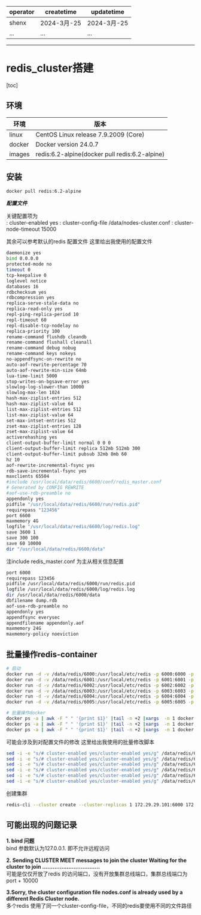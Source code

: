 | operator | createtime | updatetime |
| ---- | ---- | ---- |
| shenx | 2024-3月-25 | 2024-3月-25  |
| ... | ... | ... |
---
# redis_cluster搭建

[toc]

## 环境
| 环境 | 版本 |
| ---- | ---- |
| linux | CentOS Linux release 7.9.2009 (Core) |
| docker | Docker version 24.0.7 |
| images | redis:6.2-alpine(docker pull redis:6.2-alpine) |

## 安装
```bash
docker pull redis:6.2-alpine
```

***配置文件*** <br>

关键配置项为  
: cluster-enabled yes
: cluster-config-file /data/nodes-cluster.conf
: cluster-node-timeout 15000

其余可以参考默认的redis 配置文件
这里给出我使用的配置文件
```bash
daemonize yes
bind 0.0.0.0
protected-mode no
timeout 0
tcp-keepalive 0
loglevel notice
databases 16
rdbchecksum yes
rdbcompression yes
replica-serve-stale-data no
replica-read-only yes
repl-ping-replica-period 10
repl-timeout 60
repl-disable-tcp-nodelay no
replica-priority 100
rename-command flushdb cleandb
rename-command flushall cleanall
rename-command debug nobug
rename-command keys nokeys
no-appendfsync-on-rewrite no
auto-aof-rewrite-percentage 70
auto-aof-rewrite-min-size 64mb
lua-time-limit 5000
stop-writes-on-bgsave-error yes
slowlog-log-slower-than 10000
slowlog-max-len 1024
hash-max-ziplist-entries 512
hash-max-ziplist-value 64
list-max-ziplist-entries 512
list-max-ziplist-value 64
set-max-intset-entries 512
zset-max-ziplist-entries 128
zset-max-ziplist-value 64
activerehashing yes
client-output-buffer-limit normal 0 0 0
client-output-buffer-limit replica 512mb 512mb 300
client-output-buffer-limit pubsub 32mb 8mb 60
hz 10
aof-rewrite-incremental-fsync yes
rdb-save-incremental-fsync yes
maxclients 65504
#include /usr/local/data/redis/6600/conf/redis_master.conf
# Generated by CONFIG REWRITE
#aof-use-rdb-preamble no
appendonly yes
pidfile "/usr/local/data/redis/6600/run/redis.pid"
requirepass "123456"
port 6600
maxmemory 4G
logfile "/usr/local/data/redis/6600/log/redis.log"
save 3600 1
save 300 100
save 60 10000
dir "/usr/local/data/redis/6600/data"
```

注include redis_master.conf 为主从相关信息配置
```bash
port 6000
requirepass 123456
pidfile /usr/local/data/redis/6000/run/redis.pid
logfile /usr/local/data/redis/6000/log/redis.log
dir /usr/local/data/redis/6000/data
dbfilename dump.rdb
aof-use-rdb-preamble no
appendonly yes
appendfsync everysec
appendfilename appendonly.aof
maxmemory 24G
maxmemory-policy noeviction
```

## 批量操作redis-container
```bash
# 启动
docker run -d -v /data/redis/6000:/usr/local/etc/redis -p 6000:6000 -p 16000:16000 -v /data/redis/6000/data:/data  --name myredis-6000 redis:6.2-alpine redis-server  /usr/local/etc/redis/redis.conf
docker run -d -v /data/redis/6001:/usr/local/etc/redis -p 6001:6001 -p 16001:16001 -v /data/redis/6001/data:/data  --name myredis-6001 redis:6.2-alpine redis-server  /usr/local/etc/redis/redis.conf
docker run -d -v /data/redis/6002:/usr/local/etc/redis -p 6002:6002 -p 16002:16002 -v /data/redis/6002/data:/data  --name myredis-6002 redis:6.2-alpine redis-server  /usr/local/etc/redis/redis.conf
docker run -d -v /data/redis/6003:/usr/local/etc/redis -p 6003:6003 -p 16003:16003 -v /data/redis/6003/data:/data  --name myredis-6003 redis:6.2-alpine redis-server  /usr/local/etc/redis/redis.conf
docker run -d -v /data/redis/6004:/usr/local/etc/redis -p 6004:6004 -p 16004:16004 -v /data/redis/6004/data:/data  --name myredis-6004 redis:6.2-alpine redis-server  /usr/local/etc/redis/redis.conf
docker run -d -v /data/redis/6005:/usr/local/etc/redis -p 6005:6005 -p 16005:16005 -v /data/redis/6005/data:/data  --name myredis-6005 redis:6.2-alpine redis-server  /usr/local/etc/redis/redis.conf

# 批量操作docker
docker ps -a | awk -F " " '{print $1}' |tail -n +2 |xargs  -n 1 docker restart
docker ps -a | awk -F " " '{print $1}' |tail -n +2 |xargs  -n 1 docker stop
docker ps -a | awk -F " " '{print $1}' |tail -n +2 |xargs  -n 1 docker rm

```

可能会涉及到对配置文件的修改
这里给出我使用的批量修改脚本
```bash
sed -i -e "s/# cluster-enabled yes/cluster-enabled yes/g" /data/redis/6000/redis.conf
sed -i -e "s/# cluster-enabled yes/cluster-enabled yes/g" /data/redis/6001/redis.conf
sed -i -e "s/# cluster-enabled yes/cluster-enabled yes/g" /data/redis/6002/redis.conf
sed -i -e "s/# cluster-enabled yes/cluster-enabled yes/g" /data/redis/6003/redis.conf
sed -i -e "s/# cluster-enabled yes/cluster-enabled yes/g" /data/redis/6004/redis.conf
sed -i -e "s/# cluster-enabled yes/cluster-enabled yes/g" /data/redis/6005/redis.conf
```

创建集群
```bash 
redis-cli --cluster create --cluster-replicas 1 172.29.29.101:6000 172.29.29.101:6001 172.29.29.101:6002 172.29.29.101:6003 172.29.29.101:6004 172.29.29.101:6005 -a 123456
```


## 可能出现的问题记录
**1. bind 问题**  
bind 参数默认为127.0.0.1. 即不允许远程访问

**2. Sending CLUSTER MEET messages to join the cluster Waiting for the cluster to join .................................**  
可能是仅仅开放了redis 的访问端口，没有开放集群总线端口，集群总线端口为 port + 10000

**3.Sorry, the cluster configuration file nodes.conf is already used by a different Redis Cluster node.**  
多个redis 使用了同一个cluster-config-file，不同的redis要使用不同的文件路径
